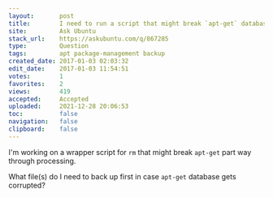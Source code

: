 ```yaml
---
layout:       post
title:        I need to run a script that might break `apt-get` database. What should I backup?
site:         Ask Ubuntu
stack_url:    https://askubuntu.com/q/867285
type:         Question
tags:         apt package-management backup
created_date: 2017-01-03 02:03:32
edit_date:    2017-01-03 11:54:51
votes:        1
favorites:    2
views:        419
accepted:     Accepted
uploaded:     2021-12-28 20:06:53
toc:          false
navigation:   false
clipboard:    false
---
```


I'm working on a wrapper script for `rm` that might break `apt-get` part way through processing.

What file(s) do I need to back up first in case `apt-get` database gets corrupted?
